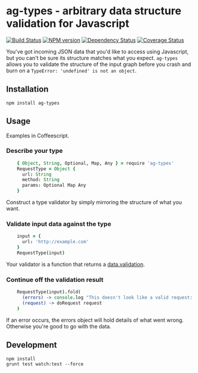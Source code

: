 ag-types - arbitrary data structure validation for Javascript
========

[![Build Status](http://img.shields.io/travis/AppGyver/ag-types/master.svg)](https://travis-ci.org/AppGyver/ag-types)
[![NPM version](http://img.shields.io/npm/v/ag-types.svg)](https://www.npmjs.org/package/ag-types)
[![Dependency Status](http://img.shields.io/david/AppGyver/ag-types.svg)](https://david-dm.org/AppGyver/ag-types)
[![Coverage Status](https://img.shields.io/coveralls/AppGyver/ag-types.svg)](https://coveralls.io/r/AppGyver/ag-types)

You've got incoming JSON data that you'd like to access using Javascript, but you can't be sure its structure matches what you expect. `ag-types` allows you to validate the structure of the input graph before you crash and burn on a `TypeError: 'undefined' is not an object`.


## Installation

    npm install ag-types


## Usage

Examples in Coffeescript.


### Describe your type

```coffeescript
    { Object, String, Optional, Map, Any } = require 'ag-types'
    RequestType = Object {
      url: String
      method: String
      params: Optional Map Any
    }
```

Construct a type validator by simply mirroring the structure of what you want.


### Validate input data against the type

```coffeescript
    input = {
      url: 'http://example.com'
    }
    RequestType(input)
```

Your validator is a function that returns a [data.validation](https://github.com/folktale/data.validation).


### Continue off the validation result

```coffeescript
    RequestType(input).fold(
      (errors) -> console.log "This doesn't look like a valid request: ", errors
      (request) -> doRequest request
    )
```

If an error occurs, the errors object will hold details of what went wrong. Otherwise you're good to go with the data.


## Development

    npm install
    grunt test watch:test --force

